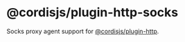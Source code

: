 # @cordisjs/plugin-http-socks

Socks proxy agent support for
[@cordisjs/plugin-http](https://github.com/cordiverse/http).
